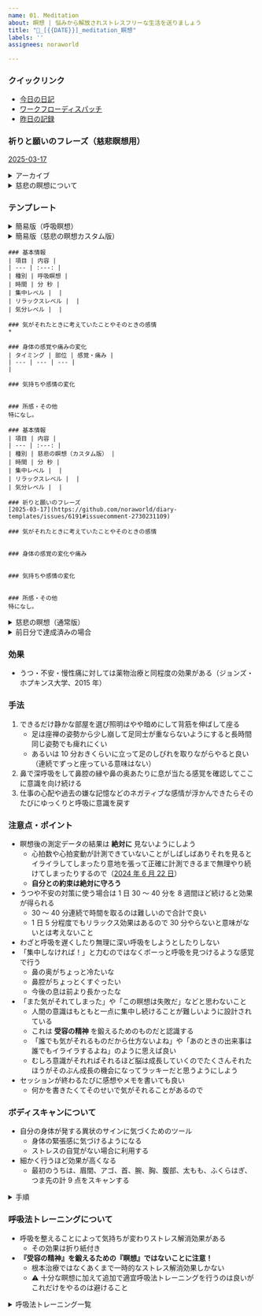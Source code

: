 ```yaml
---
name: 01. Meditation
about: 瞑想 | 悩みから解放されストレスフリーな生活を送りましょう
title: "🌱_[{{DATE}}]_meditation_瞑想"
labels: ''
assignees: noraworld

---
```


### クイックリンク
* [今日の日記]([{{MAIN_REPO_TODAY_URL}}])
* [ワークフローディスパッチ](https://github.com/noraworld/diary-templates-assistant/actions/workflows/meditation.yml)
* [昨日の記録](https://github.com/noraworld/diary-templates/blob/main/templates/meditation/[{{YESTERDAY_YEAR}}]/[{{YESTERDAY_MONTH}}]/[{{YESTERDAY_DATE}}]-.md)

### 祈りと願いのフレーズ（慈悲瞑想用）
[2025-03-17](https://github.com/noraworld/diary-templates/issues/6191#issuecomment-2730231109)

<details>
<summary>アーカイブ</summary>

* [2025-03-17](https://github.com/noraworld/diary-templates/issues/6191#issuecomment-2730231109)
</details>

<details>
<summary>慈悲の瞑想について</summary>

### 効果
* 最も短時間で大きな効果が得られる瞑想
* 自分と他人の幸せを祈りながら瞑想する
* 1 日 10 ～ 15 分間を一定期間行うと 15 ヶ月効果が持続する

### 手法
1. リラックスして座る
2. 背筋を伸ばす
3. 目を閉じる
4. 自分が楽しく会話した相手をイメージする
5. 以下のフレーズを心の中で唱える（簡易版でも正式版と同等の効果がある）

#### 正式版
> _この人は心と体を持っています　私も同じです_
>
> _気持ちや感情色々な考えがこの人にもあります　私も同じです_
>
> _悲しんだり　がっかりしたり　怒ったり　混乱したりする事があります　私も同じです_
>
> _人生でメンタル的にも肉体的にも色んな苦しみを乗り越えてきています　私も同じです_
>
> _人生で色んな喜びや幸せ　色んな人からの愛を経験して生きています　私も同じです_
>
> _この人は幸せになりたいと願っています　私も同じです_
>
> _この人が幸せでありますように_

#### 簡易版
> _私が幸せでありますように_
>
> _私の苦しみが無くなりますように_
>
> _私の願いが叶いますように_
>
> _私が穏やかで過ごせますように_

### アップグレード方法
1. 身体のどこかに手をおく
2. 深い呼吸か呼吸瞑想をしてリラックスする
3. すっきりした心で以下の質問に答える
    * ⚠️ **もやもやしていたりや心がざわついていたりしたら先に進まない**
4. 質問に回答した答えを紙に書き出す
5. 慈悲の瞑想に使いたい項目を 2 〜 4 つ選ぶ（最低 2 つ、理想は 4 つ）
6. 選んだ項目を祈りと願いのフレーズに変える
    * 例: 私が穏やかで毎日リラックスして自分の時間が取れますように、世界中どこでもできる自由な仕事に就けますように、来年こそは 2 ヶ月海外旅行に行けるような自由ができますように
7. 作成したフレーズを自分に囁いてみる
8. 優しい気持ち、なにかに感謝する気持ち、うるっとくる気持ちが込み上げてきたら完成
9. 完成したフレーズを慈悲の瞑想として使う

#### 質問
1. 自分に本当に必要なものは何ですか？
    * 例: 自由でリラックできる時間
2. 「人と繋がること」「穏やかでいること」「自由でいること」の中で、自分が満たされて _**いない**_ ことはどれですか？
3. 自分が他の人（親友や大事な人）から聞きたい言葉（嬉しい言葉）は何ですか？
    * 例: あなたのおかげで助かってるよ、そんながんばらなくていいんだよ、おつかれさま
4. 今後の人生で毎日でも他人から言われたい言葉は何ですか？
    * 例: 私はあなたの味方だよ、しんどいこともあるだろうけど困ったときは休んでもいいんだよ、いつもありがとう
5. 自分の人生で最も達成したいことは何ですか？

### 参考
[史上最強の瞑想法を解説〜ハーバード大学式セルフコンパッション【後編】](https://daigovideolab.jp/play/a7ztQAsbPiKMpgVC4sYU)
</details>



### テンプレート
<details>
<summary>簡易版（呼吸瞑想）</summary>

```
### 基本情報
| 項目 | 内容 |
| --- | :---: |
| 種別 | 呼吸瞑想（簡易版） |
| 時間 | 分 秒 |
| 集中レベル |  |
| リラックスレベル |  |
| 気分レベル |  |

### 所感・その他
特になし。
```
</details>



<details>
<summary>簡易版（慈悲の瞑想カスタム版）</summary>

```
### 基本情報
| 項目 | 内容 |
| --- | :---: |
| 種別 | 慈悲の瞑想（簡易カスタム版） |
| 時間 | 分 秒 |
| 集中レベル |  |
| リラックスレベル |  |
| 気分レベル |  |

### 祈りと願いのフレーズ
[2025-03-17](https://github.com/noraworld/diary-templates/issues/6191#issuecomment-2730231109)

### 所感・その他
特になし。
```
</details>



```
### 基本情報
| 項目 | 内容 |
| --- | :---: |
| 種別 | 呼吸瞑想 |
| 時間 | 分 秒 |
| 集中レベル |  |
| リラックスレベル |  |
| 気分レベル |  |

### 気がそれたときに考えていたことやそのときの感情
*

### 身体の感覚や痛みの変化
| タイミング | 部位 | 感覚・痛み |
| --- | --- | --- |
|

### 気持ちや感情の変化


### 所感・その他
特になし。
```



```
### 基本情報
| 項目 | 内容 |
| --- | :---: |
| 種別 | 慈悲の瞑想（カスタム版） |
| 時間 | 分 秒 |
| 集中レベル |  |
| リラックスレベル |  |
| 気分レベル |  |

### 祈りと願いのフレーズ
[2025-03-17](https://github.com/noraworld/diary-templates/issues/6191#issuecomment-2730231109)

### 気がそれたときに考えていたことやそのときの感情


### 身体の感覚の変化や痛み


### 気持ちや感情の変化


### 所感・その他
特になし。
```



<details>
<summary>慈悲の瞑想（通常版）</summary>

```
### 基本情報
| 項目 | 内容 |
| --- | :---: |
| 種別 | 慈悲の瞑想（通常版） |
| 時間 | 分 秒 |
| 集中レベル |  |
| リラックスレベル |  |
| 気分レベル |  |

### 気がそれたときに考えていたことやそのときの感情


### 身体の感覚の変化や痛み


### 気持ちや感情の変化


### 所感・その他
特になし。
```
</details>



<details>
<summary>前日分で達成済みの場合</summary>

```
### 基本情報
| 項目 | 内容 |
| --- | :---: |
| 時間 | 分 |

### 所感・その他
前日分で達成済み。
```
</details>



### 効果
* うつ・不安・慢性痛に対しては薬物治療と同程度の効果がある（ジョンズ・ホプキンス大学、2015 年）

### 手法
1. できるだけ静かな部屋を選び照明はやや暗めにして背筋を伸ばして座る
    * 足は座禅の姿勢から少し崩して足同士が重ならないようにすると長時間同じ姿勢でも痺れにくい
    * あるいは 10 分おきくらいに立って足のしびれを取りながらやると良い（連続でずっと座っている意味はない）
2. 鼻で深呼吸をして鼻腔の縁や鼻の奥あたりに息が当たる感覚を確認してここに意識を向け続ける
3. 仕事の心配や過去の嫌な記憶などのネガティブな感情が浮かんできたらそのたびにゆっくりと呼吸に意識を戻す

### 注意点・ポイント
* 瞑想後の測定データの結果は **絶対に** 見ないようにしよう
    * 心拍数や心拍変動が計測できていないことがしばしばありそれを見るとイライラしてしまったり意地を張って正確に計測できるまで無理やり続けてしまったりするので（[2024 年 6 月 22 日](https://github.com/noraworld/diary/blob/edbcbde8df872014f50e2730cecd6ee383b61b2e/templates/meditation/2024/06/2024-06-22-.md)）
    * **自分との約束は絶対に守ろう**
* うつや不安の対策に使う場合は 1 日 30 〜 40 分を 8 週間ほど続けると効果が得られる
    * 30 〜 40 分連続で時間を取るのは難しいので合計で良い
    * 1 日 5 分程度でもリラックス効果はあるので 30 分やらないと意味がないとは考えないこと
* わざと呼吸を遅くしたり無理に深い呼吸をしようとしたりしない
* 「集中しなければ！」と力むのではなくボーっと呼吸を見つけるような感覚で行う
    * 鼻の奥がちょっと冷たいな
    * 鼻腔がちょっとくすぐったい
    * 今後の息は前より長かったな
* 「また気がそれてしまった」や「この瞑想は失敗だ」などと思わないこと
    * 人間の意識はもともと一点に集中し続けることが難しいように設計されている
    * これは **受容の精神** を鍛えるためのものだと認識する
    * 「誰でも気がそれるものだから仕方ないよね」や「あのときの出来事は誰でもイライラするよね」のように思えば良い
    * むしろ意識がそれればそれるほど脳は成長していくのでたくさんそれたほうがそのぶん成長の機会になってラッキーだと思うようにしよう
* セッションが終わるたびに感想やメモを書いても良い
    * 何かを書きたくてそのせいで気がそれることがあるので

### ボディスキャンについて
* 自分の身体が発する異状のサインに気づくためのツール
    * 身体の緊張感に気づけるようになる
    * ストレスの自覚がない場合に利用する
* 細かく行うほど効果が高くなる
    * 最初のうちは、眉間、アゴ、首、腕、胸、腹部、太もも、ふくらはぎ、つま先の計 9 点をスキャンする

<details>
<summary>手順</summary>

1. リラックス
    * 邪魔が入らない場所を横たわり、そのまま数秒だけ何もせずにリラックスする
2. 頭のスキャン
    * 自分の頭に意識を向け、パーツごとに「緊張していないかどうか？」をチェックしていく
    * 「眉間にシワを寄せていないか？」「アゴに力が入っていないか？」「頭のてっぺんに強張りがないか？」など、細かく自分の状態をスキャンしてみる
3. 上半身のスキャン
    * 上半身の各パーツに意識を向けていく
    * 「肩の力は抜けているか？」「腕に緊張感はないか？」「お腹に不快感はないか？」など細かくパーツをチェックする
4. 下半身のスキャン
    * 「太ももやふくらはぎに圧迫感はないか？」「つま先を丸めていないか？」などをスキャンする
</details>

### 呼吸法トレーニングについて
* 呼吸を整えることによって気持ちが変わりストレス解消効果がある
    * その効果は折り紙付き
* **『受容の精神』を鍛えるための『瞑想』ではないことに注意！**
    * 根本治療ではなくあくまで一時的なストレス解消効果しかない
    * ⚠️ 十分な瞑想に加えて追加で適宜呼吸法トレーニングを行うのは良いがこれだけをやるのは避けること

<details>
<summary>呼吸法トレーニング一覧</summary>

* ブリーズチェック
    1. 床などの固い地面に横たわる
    2. 右手をお腹の上に置き、左手を胸の上に置く
    3. その状態で呼吸を続ける
* バルーン・ブリージング
    1. テニスボールぐらいの小さな風船が、自分のお腹の中に入っている様子を想像する
    2. 鼻から息を吸いながら、想像の風船が少しずつふくらんでいく様子をイメージすると同時に、風船がお腹を内側から押しているように想像する
    3. 鼻か口から息を吐きながら、風船から空気が抜けていく様子をイメージして、風船が元の状態に戻るまで息を吐き切る
* ブリーズ・カウンティング
    1. リラックスして座り、できるだけゆっくりと鼻から呼吸する
    2. 息を吐き終わったら、頭の中で「1」とカウントする
    3. 続いて呼吸を数えていき、「10」までカウントしたら再び「1」から数え直す
* 7-11 ブリージング
    1. 鼻から息を吸いながら 7 まで数える
    2. 鼻から息を吐きながら 11 まで数える
* イコール・ブリージング
    1. 静かな場所で座って肩の力を抜く
    2. 4 秒で息を吸う
    3. 4 秒で息を吐く
    4. 上記を 5 〜 8 セット繰り返したあと呼吸の秒数を 5, 6, 7, ... と苦しくないレベルまで少しずつ伸ばしていく
    5. 秒数を増やすごとに「身体のどこかにこわばった部分はないか？」「皮膚やアゴは緊張していないか？」を意識しながら実践する
* ボックス・ブリージング
    1. 口を閉じ、鼻から 4 秒かけて息を吸う
    2. 4 秒間息を止める
    3. 4 秒かけて口から息を吐き出す
    4. 4 秒間息を止める
* オルタナティブ・ブリージング
    1. 右の鼻の穴を指で押さえる
    2. 左の鼻の穴から息を吸う
    3. 左の鼻の穴を指で押さえる
    4. 右の鼻の穴から息を吐く
    5. 左の鼻の穴を押さえたまま、右の鼻の穴から息を吸う
    6. 再び右の鼻の穴を指で押さえ、左の鼻の穴から息を吐く
* エクスターナル・ブリージング
    1. 背筋を伸ばし、あぐらをかいて座る
    2. 鼻から限界まで息を吸う
    3. 息を吐きながらアゴを引き、限界までお腹をへこませる
    4. そのまま 10 〜 15 秒ほど息を止める
    5. 再び限界まで息を吸う
</details>
